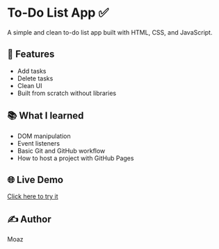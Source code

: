 # To-Do List App ✅

A simple and clean to-do list app built with HTML, CSS, and JavaScript.

## 🚀 Features

- Add tasks
- Delete tasks
- Clean UI
- Built from scratch without libraries

## 📚 What I learned

- DOM manipulation
- Event listeners
- Basic Git and GitHub workflow
- How to host a project with GitHub Pages

## 🌐 Live Demo

[Click here to try it](https://moazx.github.io/todo-list-app/)

## ✍️ Author

Moaz
